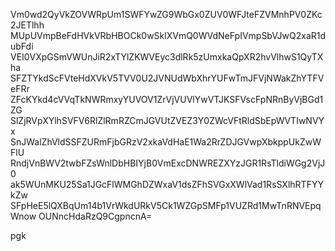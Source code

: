 Vm0wd2QyVkZOVWRpUm1SWFYwZG9WbGx0ZUV0WFJteFZVMnhPV0ZKc2JETlhh
MUpUVmpBeFdHVkVRbHBOCk0wSklXVmQ0WVdNeFpIVmpSbVJwQ2xaR1dubFdi
VEI0VXpGSmVWUnJiR2xTYlZKWVEyc3dlRk5zUmxkaQpXR2hvVlhwS1QyTXha
SFZTYkdScFVteHdXVkV5TVV0U2JVNUdWbXhrYUFwTmJFVjNWakZhYTFVeFRr
ZFcKYkd4cVVqTkNWRmxyYUVOV1ZrVjVUVlYwVTJKSFVscFpNRnByVjBGd1ZG
SlZjRVpXYlhSVFV6RlZlRmRZCmJGVUtZVEZ3Y0ZWcVFtRldSbEpWVTIwNVYx
SnJWalZhVldSSFZURmFjbGRzV2xkaVdHaE1Wa2RrZDJGVwpXbkppUkZwWFlU
RndjVnBWV2twbFZsWnlDbHBIYjB0VmExcDNWREZXYzJGR1RsTldiWGg2VjJ0
ak5WUnMKU25Sa1JGcFlWMGhDZWxaV1dsZFhSVGxXWlVad1RsSXlhRTFYYkZw
SFpHeE5lQXBqUm14b1VrWkdURkV5Ck1WZGpSMFp1VUZRd1MwTnRNVEpqWnow
OUNncHdaRzQ9CgpncnA=

pgk